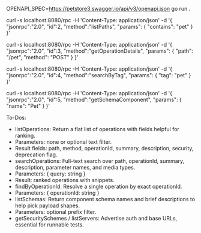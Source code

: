 OPENAPI_SPEC=https://petstore3.swagger.io/api/v3/openapi.json go run .

curl -s localhost:8080/rpc -H 'Content-Type: application/json' -d '{
  "jsonrpc":"2.0",
  "id":2,
  "method":"listPaths",
  "params": { "contains": "pet" }
}'

curl -s localhost:8080/rpc -H 'Content-Type: application/json' -d '{
  "jsonrpc":"2.0",
  "id":3,
  "method":"getOperationDetails",
  "params": { "path": "/pet", "method": "POST" }
}'

curl -s localhost:8080/rpc -H 'Content-Type: application/json' -d '{
  "jsonrpc":"2.0",
  "id":4,
  "method":"searchByTag",
  "params": { "tag": "pet" }
}'

curl -s localhost:8080/rpc -H 'Content-Type: application/json' -d '{
  "jsonrpc":"2.0",
  "id":5,
  "method":"getSchemaComponent",
  "params": { "name": "Pet" }
}'

To-Dos:
- listOperations: Return a flat list of operations with fields helpful for ranking.
- Parameters: none or optional text filter.
- Result fields: path, method, operationId, summary, description, security, deprecation flag.
- searchOperations: Full-text search over path, operationId, summary, description, parameter names, and media types.
- Parameters: { query: string }
- Result: ranked operations with snippets.
- findByOperationId: Resolve a single operation by exact operationId.
- Parameters: { operationId: string }
- listSchemas: Return component schema names and brief descriptions to help pick payload shapes.
- Parameters: optional prefix filter.
- getSecuritySchemes / listServers: Advertise auth and base URLs, essential for runnable tests.
